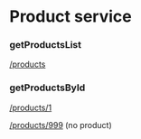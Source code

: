 # Product service

### getProductsList

[/products](https://79m4b7wsrh.execute-api.eu-central-1.amazonaws.com/dev/products)

### getProductsById

[/products/1](https://79m4b7wsrh.execute-api.eu-central-1.amazonaws.com/dev/products/1)

[/products/999](https://79m4b7wsrh.execute-api.eu-central-1.amazonaws.com/dev/products/999)
(no product)
